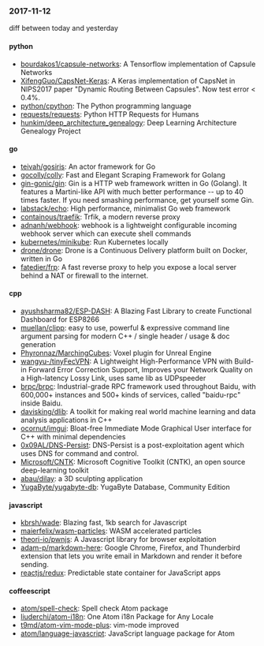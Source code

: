 ### 2017-11-12
diff between today and yesterday

#### python
* [bourdakos1/capsule-networks](https://github.com/bourdakos1/capsule-networks): A Tensorflow implementation of Capsule Networks
* [XifengGuo/CapsNet-Keras](https://github.com/XifengGuo/CapsNet-Keras): A Keras implementation of CapsNet in NIPS2017 paper "Dynamic Routing Between Capsules". Now test error < 0.4%.
* [python/cpython](https://github.com/python/cpython): The Python programming language
* [requests/requests](https://github.com/requests/requests): Python HTTP Requests for Humans 
* [hunkim/deep_architecture_genealogy](https://github.com/hunkim/deep_architecture_genealogy): Deep Learning Architecture Genealogy Project

#### go
* [teivah/gosiris](https://github.com/teivah/gosiris): An actor framework for Go
* [gocolly/colly](https://github.com/gocolly/colly): Fast and Elegant Scraping Framework for Golang
* [gin-gonic/gin](https://github.com/gin-gonic/gin): Gin is a HTTP web framework written in Go (Golang). It features a Martini-like API with much better performance -- up to 40 times faster. If you need smashing performance, get yourself some Gin.
* [labstack/echo](https://github.com/labstack/echo): High performance, minimalist Go web framework
* [containous/traefik](https://github.com/containous/traefik): Trfik, a modern reverse proxy
* [adnanh/webhook](https://github.com/adnanh/webhook): webhook is a lightweight configurable incoming webhook server which can execute shell commands
* [kubernetes/minikube](https://github.com/kubernetes/minikube): Run Kubernetes locally
* [drone/drone](https://github.com/drone/drone): Drone is a Continuous Delivery platform built on Docker, written in Go
* [fatedier/frp](https://github.com/fatedier/frp): A fast reverse proxy to help you expose a local server behind a NAT or firewall to the internet.

#### cpp
* [ayushsharma82/ESP-DASH](https://github.com/ayushsharma82/ESP-DASH): A Blazing Fast Library to create Functional Dashboard for ESP8266
* [muellan/clipp](https://github.com/muellan/clipp): easy to use, powerful & expressive command line argument parsing for modern C++ / single header / usage & doc generation
* [Phyronnaz/MarchingCubes](https://github.com/Phyronnaz/MarchingCubes): Voxel plugin for Unreal Engine
* [wangyu-/tinyFecVPN](https://github.com/wangyu-/tinyFecVPN): A Lightweight High-Performance VPN with Build-in Forward Error Correction Support, Improves your Network Quality on a High-latency Lossy Link, uses same lib as UDPspeeder
* [brpc/brpc](https://github.com/brpc/brpc): Industrial-grade RPC framework used throughout Baidu, with 600,000+ instances and 500+ kinds of services, called "baidu-rpc" inside Baidu.
* [davisking/dlib](https://github.com/davisking/dlib): A toolkit for making real world machine learning and data analysis applications in C++
* [ocornut/imgui](https://github.com/ocornut/imgui): Bloat-free Immediate Mode Graphical User interface for C++ with minimal dependencies
* [0x09AL/DNS-Persist](https://github.com/0x09AL/DNS-Persist): DNS-Persist is a post-exploitation agent which uses DNS for command and control.
* [Microsoft/CNTK](https://github.com/Microsoft/CNTK): Microsoft Cognitive Toolkit (CNTK), an open source deep-learning toolkit
* [abau/dilay](https://github.com/abau/dilay): a 3D sculpting application
* [YugaByte/yugabyte-db](https://github.com/YugaByte/yugabyte-db): YugaByte Database, Community Edition

#### javascript
* [kbrsh/wade](https://github.com/kbrsh/wade):  Blazing fast, 1kb search for Javascript
* [maierfelix/wasm-particles](https://github.com/maierfelix/wasm-particles): WASM accelerated particles
* [theori-io/pwnjs](https://github.com/theori-io/pwnjs): A Javascript library for browser exploitation
* [adam-p/markdown-here](https://github.com/adam-p/markdown-here): Google Chrome, Firefox, and Thunderbird extension that lets you write email in Markdown and render it before sending.
* [reactjs/redux](https://github.com/reactjs/redux): Predictable state container for JavaScript apps

#### coffeescript
* [atom/spell-check](https://github.com/atom/spell-check): Spell check Atom package
* [liuderchi/atom-i18n](https://github.com/liuderchi/atom-i18n): One Atom i18n Package for Any Locale   
* [t9md/atom-vim-mode-plus](https://github.com/t9md/atom-vim-mode-plus): vim-mode improved
* [atom/language-javascript](https://github.com/atom/language-javascript): JavaScript language package for Atom
